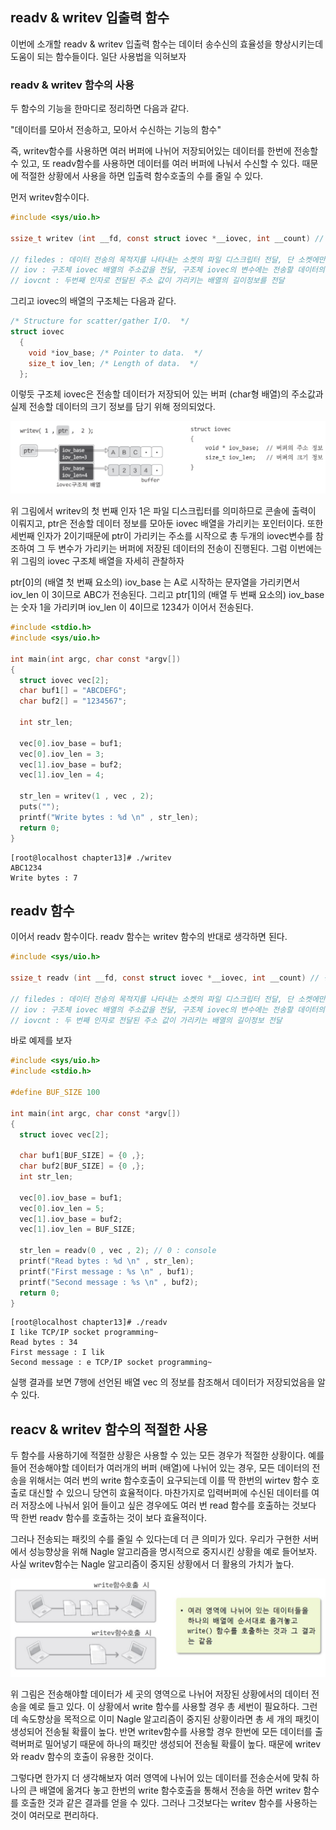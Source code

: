 ## readv & writev 입출력 함수
이번에 소개할 readv & writev 입출력 함수는 데이터 송수신의 효율성을 향상시키는데 도움이 되는 함수들이다. 일단 사용법을 익혀보자

### readv & writev 함수의 사용
두 함수의 기능을 한마디로 정리하면 다음과 같다.

"데이터를 모아서 전송하고, 모아서 수신하는 기능의 함수"

즉, writev함수를 사용하면 여러 버퍼에 나뉘어 저장되어있는 데이터를 한번에 전송할 수 있고, 또 readv함수를 사용하면 데이터를 여러 버퍼에 나눠서 수신할 수 있다. 때문에 적절한 상황에서 사용을 하면 입출력 함수호출의 수를 줄일 수 있다.

먼저 writev함수이다.

```c
#include <sys/uio.h>

ssize_t writev (int __fd, const struct iovec *__iovec, int __count) // 성공시 바이트 수 실패시 -1

// filedes : 데이터 전송의 목적지를 나타내는 소켓의 파일 디스크립터 전달, 단 소켓에만 제한된 함수가 아니기 때문에 read 함수처럼 파일이나 콘손 대상의 파일 디스크립터도 전달 가능하다.
// iov : 구조체 iovec 배열의 주소값을 전달, 구조체 iovec의 변수에는 전송할 데이터의 위치 및 크기 정보가 담긴다.
// iovcnt : 두번째 인자로 전달된 주소 값이 가리키는 배열의 길이정보를 전달
```

그리고 iovec의 배열의 구조체는 다음과 같다.

```c
/* Structure for scatter/gather I/O.  */
struct iovec
  {
    void *iov_base;	/* Pointer to data.  */
    size_t iov_len;	/* Length of data.  */
  };
```

이렇듯 구조체 iovec은 전송할 데이터가 저장되어 있는 버퍼 (char형 배열)의 주소값과 실제 전송할 데이터의 크기 정보를 담기 위해 정의되었다.

![alt text](/image/22.png)

위 그림에서 writev의 첫 번째 인자 1은 파일 디스크립터를 의미하므로 콘솔에 출력이 이뤄지고, ptr은 전송할 데이터 정보를 모아둔 iovec 배열을 가리키는 포인터이다. 또한 세번째 인자가 2이기때문에 ptr이 가리키는 주소를 시작으로 총 두개의 iovec변수를 참조하여 그 두 변수가 가리키는 버퍼에 저장된 데이터의 전송이 진행된다. 그럼 이번에는 위 그림의 iovec 구조체 배열을 자세히 관찰하자 

ptr[0]의 (배열 첫 번째 요소의) iov_base 는 A로 시작하는 문자열을 가리키면서 iov_len 이 3이므로 ABC가 전송된다. 그리고 ptr[1]의 (배열 두 번째 요소의) iov_base는 숫자 1을 가리키며 iov_len 이 4이므로 1234가 이어서 전송된다.

```c
#include <stdio.h>
#include <sys/uio.h>

int main(int argc, char const *argv[])
{
  struct iovec vec[2];
  char buf1[] = "ABCDEFG";
  char buf2[] = "1234567";

  int str_len;

  vec[0].iov_base = buf1;
  vec[0].iov_len = 3;
  vec[1].iov_base = buf2;
  vec[1].iov_len = 4;

  str_len = writev(1 , vec , 2);
  puts("");
  printf("Write bytes : %d \n" , str_len);
  return 0;
}
```

```
[root@localhost chapter13]# ./writev 
ABC1234
Write bytes : 7 
```

## readv 함수
이어서 readv 함수이다. readv 함수는 writev 함수의 반대로 생각하면 된다.

```c
#include <sys/uio.h>

ssize_t readv (int __fd, const struct iovec *__iovec, int __count) // 성공시 바이트 수 실패시 -1

// filedes : 데이터 전송의 목적지를 나타내는 소켓의 파일 디스크립터 전달, 단 소켓에만 제한된 함수가 아니기 때문에 read 함수처럼 파일이나 콘손 대상의 파일 디스크립터도 전달 가능하다.
// iov : 구조체 iovec 배열의 주소값을 전달, 구조체 iovec의 변수에는 전송할 데이터의 위치 및 크기 정보가 담긴다.
// iovcnt : 두 번째 인자로 전달된 주소 값이 가리키는 배열의 길이정보 전달
```

바로 예제를 보자

```c
#include <sys/uio.h>
#include <stdio.h>

#define BUF_SIZE 100

int main(int argc, char const *argv[])
{
  struct iovec vec[2];

  char buf1[BUF_SIZE] = {0 ,};
  char buf2[BUF_SIZE] = {0 ,};
  int str_len;

  vec[0].iov_base = buf1;
  vec[0].iov_len = 5;
  vec[1].iov_base = buf2;
  vec[1].iov_len = BUF_SIZE;

  str_len = readv(0 , vec , 2); // 0 : console
  printf("Read bytes : %d \n" , str_len);
  printf("First message : %s \n" , buf1);
  printf("Second message : %s \n" , buf2);
  return 0;
}
```

```
[root@localhost chapter13]# ./readv
I like TCP/IP socket programming~
Read bytes : 34 
First message : I lik 
Second message : e TCP/IP socket programming~
```

실행 결과를 보면 7행에 선언된 배열 vec 의 정보를 참조해서 데이터가 저장되었음을 알 수 있다.

## reacv & writev 함수의 적절한 사용
두 함수를 사용하기에 적절한 상황은 사용할 수 있는 모든 경우가 적절한 상황이다. 예를 들어 전송해야할 데이터가 여러개의 버퍼 (배열)에 나뉘어 있는 경우, 모든 데이터의 전송을 위해서는 여러 번의 write 함수호출이 요구되는데 이를 딱 한번의 wirtev 함수 호출로 대신할 수 있으니 당연히 효율적이다. 마찬가지로 입력버퍼에 수신된 데이터를 여러 저장소에 나눠서 읽어 들이고 싶은 경우에도 여러 번 read 함수를 호출하는 것보다 딱 한번 readv 함수를 호출하는 것이 보다 효율적이다.

그러나 전송되는 패킷의 수를 줄일 수 있다는데 더 큰 의미가 있다. 우리가 구현한 서버에서 성능향상을 위해 Nagle 알고리즘을 명시적으로 중지시킨 상황을 예로 들어보자. 사실 writev함수는 Nagle 알고리즘이 중지된 상황에서 더 활용의 가치가 높다.

![alt text](/image/23.png)

위 그림은 전송해야할 데이터가 세 곳의 영역으로 나뉘어 저장된 상황에서의 데이터 전송을 예로 들고 있다. 이 상황에서 write 함수를 사용할 경우 총 세번이 필요하다. 그런데 속도향상을 목적으로 이미 Nagle 알고리즘이 중지된 상황이라면 총 세 개의 패킷이 생성되어 전송될 확률이 높다. 반면 writev함수를 사용할 경우 한번에 모든 데이터를 출력버퍼로 밀어넣기 때문에 하나의 패킷만 생성되어 전송될 확률이 높다. 때문에 writev 와 readv 함수의 호출이 유용한 것이다.

그렇다면 한가지 더 생각해보자 여러 영역에 나뉘어 있는 데이터를 전송순서에 맞춰 하나의 큰 배열에 옮겨다 놓고 한번의 write 함수호출을 통해서 전송을 하면 writev 함수를 호출한 것과 같은 결과를 얻을 수 있다.
그러나 그것보다는 writev 함수를 사용하는 것이 여러모로 편리하다.

